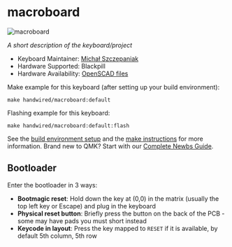 # macroboard

![macroboard](https://i.imgur.com/AY5Y1Ez.png)

*A short description of the keyboard/project*

* Keyboard Maintainer: [Michał Szczepaniak](https://github.com/Michal-Szczepaniak)
* Hardware Supported: Blackpill
* Hardware Availability: [OpenSCAD files](https://github.com/Michal-Szczepaniak/macroboard-openscad)

Make example for this keyboard (after setting up your build environment):

    make handwired/macroboard:default

Flashing example for this keyboard:

    make handwired/macroboard:default:flash

See the [build environment setup](https://docs.qmk.fm/#/getting_started_build_tools) and the [make instructions](https://docs.qmk.fm/#/getting_started_make_guide) for more information. Brand new to QMK? Start with our [Complete Newbs Guide](https://docs.qmk.fm/#/newbs).

## Bootloader

Enter the bootloader in 3 ways:

* **Bootmagic reset**: Hold down the key at (0,0) in the matrix (usually the top left key or Escape) and plug in the keyboard
* **Physical reset button**: Briefly press the button on the back of the PCB - some may have pads you must short instead
* **Keycode in layout**: Press the key mapped to `RESET` if it is available, by default 5th column, 5th row
